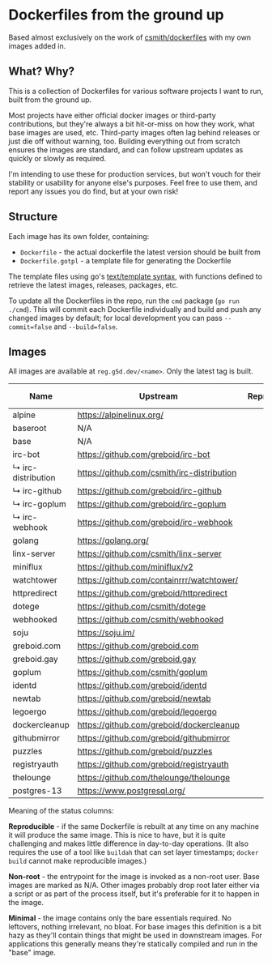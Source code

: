 # Dockerfiles from the ground up

Based almost exclusively on the work of [csmith/dockerfiles](https://github.com/csmith/dockerfiles) with my own images
added in.

## What? Why?

This is a collection of Dockerfiles for various software projects I want to run, built from the ground up.

Most projects have either official docker images or third-party contributions, but they're always a bit
hit-or-miss on how they work, what base images are used, etc. Third-party images often lag behind releases
or just die off without warning, too. Building everything out from scratch ensures the images are standard,
and can follow upstream updates as quickly or slowly as required.

I'm intending to use these for production services, but won't vouch for their stability or usability for
anyone else's purposes. Feel free to use them, and report any issues you do find, but at your own risk!

## Structure

Each image has its own folder, containing:

* `Dockerfile` - the actual dockerfile the latest version should be built from
* `Dockerfile.gotpl` - a template file for generating the Dockerfile

The template files using go's [text/template syntax](https://pkg.go.dev/text/template), with functions
defined to retrieve the latest images, releases, packages, etc.

To update all the Dockerfiles in the repo, run the `cmd` package (`go run ./cmd`). This will commit
each Dockerfile individually and build and push any changed images by default; for local development
you can pass `--commit=false` and `--build=false`.

## Images

All images are available at `reg.g5d.dev/<name>`. Only the latest tag is built.

| Name               | Upstream                                              | Reproducible? | Non-root? | Minimal? |
|--------------------|-------------------------------------------------------|:-------------:|:---------:|:--------:|
| alpine             | https://alpinelinux.org/                              |       ✅      |    N/A    |    ✅    |
| baseroot           | N/A                                                   |       ✅      |    ❌      |   ✅     |
| base               | N/A                                                   |       ✅      |    ✅     |    ✅    |
| irc-bot            | https://github.com/greboid/irc-bot                    |       ✅      |    ✅     |    ✅    |
| ↳ irc-distribution | https://github.com/csmith/irc-distribution            |       ✅      |    ✅     |    ✅    |
| ↳ irc-github       | https://github.com/greboid/irc-github                 |       ✅      |    ✅     |    ✅    |
| ↳ irc-goplum       | https://github.com/greboid/irc-goplum                 |       ✅      |    ✅     |    ✅    |
| ↳ irc-webhook      | https://github.com/greboid/irc-webhook                |       ✅      |    ✅     |    ✅    |
| golang             | https://golang.org/                                   |       ✅      |    N/A    |    ✅    |
| linx-server        | https://github.com/csmith/linx-server                 |       ✅      |    ✅     |    ✅    |
| miniflux           | https://github.com/miniflux/v2                        |       ✅      |    ✅     |    ✅    |
| watchtower         | https://github.com/containrrr/watchtower/             |       ✅      |    ❌     |    ✅    |
| httpredirect       | https://github.com/greboid/httpredirect               |       ✅      |    ✅     |    ✅    |
| dotege             | https://github.com/csmith/dotege                      |       ✅      |    ❌     |    ✅    |
| webhooked          | https://github.com/csmith/webhooked                   |       ✅      |    ✅     |    ✅    |
| soju               | https://soju.im/                                      |       ✅      |    ✅     |    ✅    |
| greboid.com        | https://github.com/greboid.com                        |       ❌      |    ✅     |    ✅    |
| greboid.gay        | https://github.com/greboid.gay                        |       ❌      |    ✅     |    ✅    |
| goplum             | https://github.com/csmith/goplum                      |       ✅      |    ✅     |    ✅    |
| identd             | https://github.com/greboid/identd                     |       ✅      |    ✅     |    ✅    |
| newtab             | https://github.com/greboid/newtab                     |       ✅      |    ✅     |    ✅    |
| legoergo           | https://github.com/greboid/legoergo                   |       ✅      |    ✅     |    ✅    |
| dockercleanup      | https://github.com/greboid/dockercleanup              |       ✅      |    ✅     |    ✅    |
| githubmirror       | https://github.com/greboid/githubmirror               |       ✅      |    ✅     |    ✅    |
| puzzles            | https://github.com/greboid/puzzles                    |       ✅      |    ✅     |    ✅    |
| registryauth       | https://github.com/greboid/registryauth               |       ✅      |    ✅     |    ✅    |
| thelounge          | https://github.com/thelounge/thelounge                |       ✅      |    ✅     |    ❌    |
| postgres-13        | https://www.postgresql.org/                           |       ❌      |    ❌     |    ❌    |

Meaning of the status columns:

**Reproducible** - if the same Dockerfile is rebuilt at any time on any machine it will produce the same
image. This is nice to have, but it is quite challenging and makes little difference in day-to-day
operations. (It also requires the use of a tool like `buildah` that can set layer timestamps; `docker build`
cannot make reproducible images.)

**Non-root** - the entrypoint for the image is invoked as a non-root user. Base images are marked as N/A.
Other images probably drop root later either via a script or as part of the process itself, but it's
preferable for it to happen in the image.

**Minimal** - the image contains only the bare essentials required. No leftovers, nothing irrelevant,
no bloat. For base images this definition is a bit hazy as they'll contain things that might be used
in downstream images. For applications this generally means they're statically compiled and run in the
"base" image.

